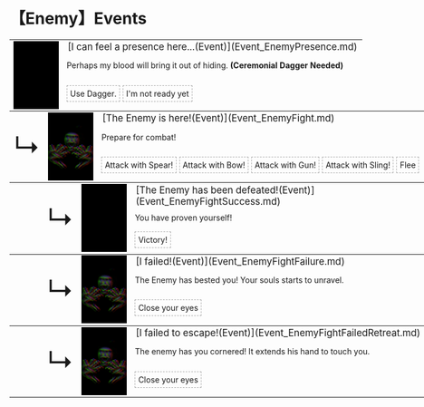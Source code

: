 # 【Enemy】Events  
<div class="" style="width:800px;margin-bottom:-15px;"><table><tr style="height:10px"><td rowspan=3 style="width:80px"><div class="gamecard" style="width:80px; height:120px;"><a href="Event_EnemyPresence.md" style="color:black"><img decoding="async" src="../wiki/Sprite/Darkness.png" class="cardimage" style="max-width:80px;max-height:120px;"></a></div></td><td style="font-size: 1.2em">[I can feel a presence here...(Event)](Event_EnemyPresence.md)</td></tr><tr><td>Perhaps my blood will bring it out of hiding. <b> (Ceremonial Dagger Needed) </b></td></tr><tr><td><div style="display:inline-block"><div style="margin-right:5px;padding:5px;border:1px dashed darkgray;display: inline-block">Use Dagger.</div><div style="margin-right:5px;padding:5px;border:1px dashed darkgray;display: inline-block">I'm not ready yet</div></div></td></tr></table></div><div class="" style="width:800px;margin-bottom:-15px;"><table><tr style="height:10px"><td rowspan=3 style="width:45px"><font size=50>↳</font></td><td rowspan=3 style="width:80px"><div class="gamecard" style="width:80px; height:120px;"><a href="Event_EnemyFight.md" style="color:black"><img decoding="async" src="../wiki/Sprite/Enemy.png" class="cardimage" style="max-width:80px;max-height:120px;"></a></div></td><td style="font-size: 1.2em">[The Enemy is here!(Event)](Event_EnemyFight.md)</td></tr><tr><td>Prepare for combat!</td></tr><tr><td><div style="display:inline-block"><div style="margin-right:5px;padding:5px;border:1px dashed darkgray;display: inline-block">Attack with Spear!</div><div style="margin-right:5px;padding:5px;border:1px dashed darkgray;display: inline-block">Attack with Bow!</div><div style="margin-right:5px;padding:5px;border:1px dashed darkgray;display: inline-block">Attack with Gun!</div><div style="margin-right:5px;padding:5px;border:1px dashed darkgray;display: inline-block">Attack with Sling!</div><div style="margin-right:5px;padding:5px;border:1px dashed darkgray;display: inline-block">Flee</div></div></td></tr></table></div><div class="" style="width:800px;margin-bottom:-15px;"><table><tr style="height:10px"><td rowspan=3 style="width:45px"></td><td rowspan=3 style="width:45px"><font size=50>↳</font></td><td rowspan=3 style="width:80px"><div class="gamecard" style="width:80px; height:120px;"><a href="Event_EnemyFightSuccess.md" style="color:black"><img decoding="async" src="../wiki/Sprite/Darkness.png" class="cardimage" style="max-width:80px;max-height:120px;"></a></div></td><td style="font-size: 1.2em">[The Enemy has been defeated!(Event)](Event_EnemyFightSuccess.md)</td></tr><tr><td>You have proven yourself!</td></tr><tr><td><div style="display:inline-block"><div style="margin-right:5px;padding:5px;border:1px dashed darkgray;display: inline-block">Victory!</div></div></td></tr></table></div><div class="" style="width:800px;margin-bottom:-15px;"><table><tr style="height:10px"><td rowspan=3 style="width:45px"></td><td rowspan=3 style="width:45px"><font size=50>↳</font></td><td rowspan=3 style="width:80px"><div class="gamecard" style="width:80px; height:120px;"><a href="Event_EnemyFightFailure.md" style="color:black"><img decoding="async" src="../wiki/Sprite/Enemy.png" class="cardimage" style="max-width:80px;max-height:120px;"></a></div></td><td style="font-size: 1.2em">[I failed!(Event)](Event_EnemyFightFailure.md)</td></tr><tr><td>The Enemy has bested you! Your souls starts to unravel.</td></tr><tr><td><div style="display:inline-block"><div style="margin-right:5px;padding:5px;border:1px dashed darkgray;display: inline-block">Close your eyes</div></div></td></tr></table></div><div class="" style="width:800px;margin-bottom:-15px;"><table><tr style="height:10px"><td rowspan=3 style="width:45px"></td><td rowspan=3 style="width:45px"><font size=50>↳</font></td><td rowspan=3 style="width:80px"><div class="gamecard" style="width:80px; height:120px;"><a href="Event_EnemyFightFailedRetreat.md" style="color:black"><img decoding="async" src="../wiki/Sprite/Enemy.png" class="cardimage" style="max-width:80px;max-height:120px;"></a></div></td><td style="font-size: 1.2em">[I failed to escape!(Event)](Event_EnemyFightFailedRetreat.md)</td></tr><tr><td>The enemy has you cornered! It extends his hand to touch you.</td></tr><tr><td><div style="display:inline-block"><div style="margin-right:5px;padding:5px;border:1px dashed darkgray;display: inline-block">Close your eyes</div></div></td></tr></table></div><hr>  


<script>document.title="EnemyEvents - Card Survival Wiki";</script>